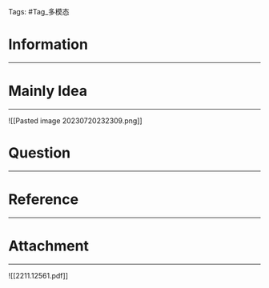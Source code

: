 Tags: #Tag_多模态 
# Information
---


# Mainly Idea
---
![[Pasted image 20230720232309.png]]

# Question
---


# Reference
---


# Attachment
---
![[2211.12561.pdf]]